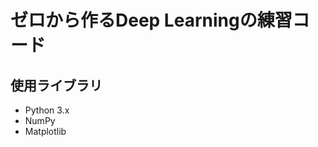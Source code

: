 ゼロから作るDeep Learningの練習コード
==========================

## 使用ライブラリ

* Python 3.x
* NumPy
* Matplotlib
